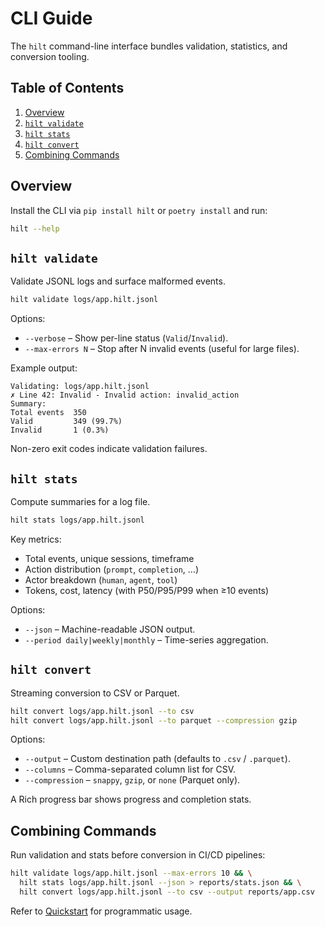 # CLI Guide

The `hilt` command-line interface bundles validation, statistics, and conversion tooling.

## Table of Contents

1. [Overview](#overview)
2. [`hilt validate`](#hilt-validate)
3. [`hilt stats`](#hilt-stats)
4. [`hilt convert`](#hilt-convert)
5. [Combining Commands](#combining-commands)

## Overview

Install the CLI via `pip install hilt` or `poetry install` and run:

```bash
hilt --help
```

## `hilt validate`

Validate JSONL logs and surface malformed events.

```bash
hilt validate logs/app.hilt.jsonl
```

Options:

- `--verbose` – Show per-line status (`Valid`/`Invalid`).
- `--max-errors N` – Stop after N invalid events (useful for large files).

Example output:

```
Validating: logs/app.hilt.jsonl
✗ Line 42: Invalid - Invalid action: invalid_action
Summary:
Total events  350
Valid         349 (99.7%)
Invalid       1 (0.3%)
```

Non-zero exit codes indicate validation failures.

## `hilt stats`

Compute summaries for a log file.

```bash
hilt stats logs/app.hilt.jsonl
```

Key metrics:

- Total events, unique sessions, timeframe
- Action distribution (`prompt`, `completion`, …)
- Actor breakdown (`human`, `agent`, `tool`)
- Tokens, cost, latency (with P50/P95/P99 when ≥10 events)

Options:

- `--json` – Machine-readable JSON output.
- `--period daily|weekly|monthly` – Time-series aggregation.

## `hilt convert`

Streaming conversion to CSV or Parquet.

```bash
hilt convert logs/app.hilt.jsonl --to csv
hilt convert logs/app.hilt.jsonl --to parquet --compression gzip
```

Options:

- `--output` – Custom destination path (defaults to `.csv` / `.parquet`).
- `--columns` – Comma-separated column list for CSV.
- `--compression` – `snappy`, `gzip`, or `none` (Parquet only).

A Rich progress bar shows progress and completion stats.

## Combining Commands

Run validation and stats before conversion in CI/CD pipelines:

```bash
hilt validate logs/app.hilt.jsonl --max-errors 10 && \
  hilt stats logs/app.hilt.jsonl --json > reports/stats.json && \
  hilt convert logs/app.hilt.jsonl --to csv --output reports/app.csv
```

Refer to [Quickstart](quickstart.md) for programmatic usage.
